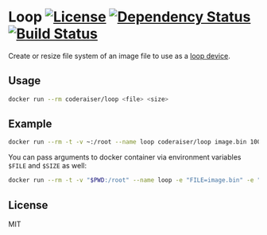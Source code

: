 # Loop [![License][LicenseIMGURL]][LicenseURL] [![Dependency Status][DependencyStatusIMGURL]][DependencyStatusURL] [![Build Status][BuildStatusIMGURL]][BuildStatusURL]

Create or resize file system of an image file to use as a [loop device](https://en.wikipedia.org/wiki/Loop_device).

## Usage

```sh
docker run --rm coderaiser/loop <file> <size>
```

## Example

```sh
docker run --rm -t -v ~:/root --name loop coderaiser/loop image.bin 100M
```
You can pass arguments to docker container via environment variables `$FILE` and `$SIZE` as well:

```sh
docker run --rm -t -v "$PWD:/root" --name loop -e "FILE=image.bin" -e "SIZE=100M" coderaiser/loop
```


## License
MIT

[BuildStatusIMGURL]:        https://img.shields.io/travis/coderaiser/loop/master.svg?style=flat
[DependencyStatusIMGURL]:   https://img.shields.io/gemnasium/coderaiser/loop.svg?style=flat
[LicenseIMGURL]:            https://img.shields.io/badge/license-MIT-317BF9.svg?style=flat
[BuildStatusURL]:           https://travis-ci.org/coderaiser/loop  "Build Status"
[DependencyStatusURL]:      https://gemnasium.com/coderaiser/loop "Dependency Status"
[LicenseURL]:               https://tldrlegal.com/license/mit-license "MIT License"

